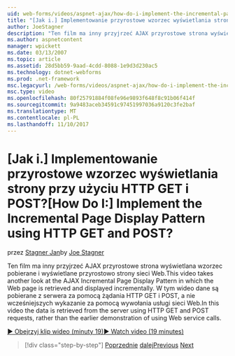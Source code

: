```yaml
---
uid: web-forms/videos/aspnet-ajax/how-do-i-implement-the-incremental-page-display-pattern-using-http-get-and-post
title: "[Jak i.] Implementowanie przyrostowe wzorzec wyświetlania strony przy użyciu HTTP GET i POST? | Dokumentacja firmy Microsoft"
author: JoeStagner
description: "Ten film ma inny przyjrzeć AJAX przyrostowe strona wyświetlana wzorzec pobierane i wyświetlane przyrostowo strony sieci Web. W tym wideo..."
ms.author: aspnetcontent
manager: wpickett
ms.date: 03/13/2007
ms.topic: article
ms.assetid: 28d5bb59-9aad-4cdd-8088-1e9d3d230ac5
ms.technology: dotnet-webforms
ms.prod: .net-framework
msc.legacyurl: /web-forms/videos/aspnet-ajax/how-do-i-implement-the-incremental-page-display-pattern-using-http-get-and-post
msc.type: video
ms.openlocfilehash: 80f25791884f08fe96e9893f648f8c91b06f414f
ms.sourcegitcommit: 9a9483aceb34591c97451997036a9120c3fe2baf
ms.translationtype: MT
ms.contentlocale: pl-PL
ms.lasthandoff: 11/10/2017
---
```

<a name="how-do-i-implement-the-incremental-page-display-pattern-using-http-get-and-post"></a><span data-ttu-id="32b14-105">[Jak i.] Implementowanie przyrostowe wzorzec wyświetlania strony przy użyciu HTTP GET i POST?</span><span class="sxs-lookup"><span data-stu-id="32b14-105">[How Do I:] Implement the Incremental Page Display Pattern using HTTP GET and POST?</span></span>
====================
<span data-ttu-id="32b14-106">przez [Stagner Jan](https://github.com/JoeStagner)</span><span class="sxs-lookup"><span data-stu-id="32b14-106">by [Joe Stagner](https://github.com/JoeStagner)</span></span>

<span data-ttu-id="32b14-107">Ten film ma inny przyjrzeć AJAX przyrostowe strona wyświetlana wzorzec pobierane i wyświetlane przyrostowo strony sieci Web.</span><span class="sxs-lookup"><span data-stu-id="32b14-107">This video takes another look at the AJAX Incremental Page Display Pattern in which the Web page is retrieved and displayed incrementally.</span></span> <span data-ttu-id="32b14-108">W tym wideo dane są pobierane z serwera za pomocą żądania HTTP GET i POST, a nie wcześniejszych wykazanie za pomocą wywołania usługi sieci Web.</span><span class="sxs-lookup"><span data-stu-id="32b14-108">In this video the data is retrieved from the server using HTTP GET and POST requests, rather than the earlier demonstration of using Web service calls.</span></span>

[<span data-ttu-id="32b14-109">&#9654; Obejrzyj klip wideo (minuty 19)</span><span class="sxs-lookup"><span data-stu-id="32b14-109">&#9654; Watch video (19 minutes)</span></span>](https://channel9.msdn.com/Blogs/ASP-NET-Site-Videos/how-do-i-implement-the-incremental-page-display-pattern-using-http-get-and-post)

>[!div class="step-by-step"]
<span data-ttu-id="32b14-110">[Poprzednie](how-do-i-implement-the-ajax-incremental-page-display-pattern.md)
[dalej](how-do-i-use-the-aspnet-ajax-updateprogress-control.md)</span><span class="sxs-lookup"><span data-stu-id="32b14-110">[Previous](how-do-i-implement-the-ajax-incremental-page-display-pattern.md)
[Next](how-do-i-use-the-aspnet-ajax-updateprogress-control.md)</span></span>
